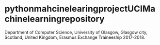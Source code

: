 # pythonmahcinelearingprojectUCIMachinelearningrepository
Department of Computer Science, University of Glasgow, Glasgow city, Scotland, United Kingdom, 
Erasmus Exchange Traineeship 2017-2018. 
